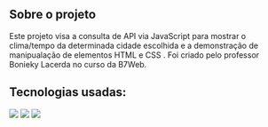 ## Sobre o projeto

Este projeto visa a consulta de API via JavaScript para mostrar o clima/tempo da determinada cidade escolhida e a demonstração de manipualação de elementos HTML e CSS . Foi criado pelo professor Bonieky Lacerda no curso da B7Web.


## Tecnologias usadas:

<img src="https://img.shields.io/badge/JavaScript-F7DF1E?style=for-the-badge&logo=javascript&logoColor=black" /> <img src="https://img.shields.io/badge/HTML5-E34F26?style=for-the-badge&logo=html5&logoColor=white" /> <img src="https://img.shields.io/badge/CSS3-1572B6?style=for-the-badge&logo=css3&logoColor=white" />
